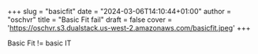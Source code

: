 +++
slug = "basicfit"
date = "2024-03-06T14:10:44+01:00"
author = "oschvr"
title = "Basic Fit fail"
draft = false
cover = 'https://oschvr.s3.dualstack.us-west-2.amazonaws.com/basicfit.jpeg'
+++

Basic Fit != basic IT
